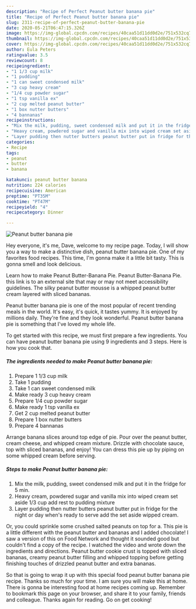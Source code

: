 ```yaml
---
description: "Recipe of Perfect Peanut butter banana pie"
title: "Recipe of Perfect Peanut butter banana pie"
slug: 2311-recipe-of-perfect-peanut-butter-banana-pie
date: 2020-05-21T06:47:15.326Z
image: https://img-global.cpcdn.com/recipes/40caa51d11dd0d2e/751x532cq70/peanut-butter-banana-pie-recipe-main-photo.jpg
thumbnail: https://img-global.cpcdn.com/recipes/40caa51d11dd0d2e/751x532cq70/peanut-butter-banana-pie-recipe-main-photo.jpg
cover: https://img-global.cpcdn.com/recipes/40caa51d11dd0d2e/751x532cq70/peanut-butter-banana-pie-recipe-main-photo.jpg
author: Eula Peters
ratingvalue: 3.5
reviewcount: 8
recipeingredient:
- "1 1/3 cup milk"
- "1 pudding"
- "1 can sweet condensed milk"
- "3 cup heavy cream"
- "1/4 cup powder sugar"
- "1 tsp vanilla ex"
- "2 cup melted peanut butter"
- "1 box nutter butters"
- "4 bannanas"
recipeinstructions:
- "Mix the milk, pudding, sweet condensed milk and put it in the fridge for 5 min."
- "Heavy cream, powdered sugar and vanilla mix into wiped cream set aside 1/3 cup add rest to pudding mixture"
- "Layer pudding then nutter butters peanut butter put in fridge for the night or day when&#39;s ready to serve add the set aside wipped cream."
categories:
- Recipe
tags:
- peanut
- butter
- banana

katakunci: peanut butter banana 
nutrition: 224 calories
recipecuisine: American
preptime: "PT35M"
cooktime: "PT47M"
recipeyield: "4"
recipecategory: Dinner

---
```



![Peanut butter banana pie](https://img-global.cpcdn.com/recipes/40caa51d11dd0d2e/751x532cq70/peanut-butter-banana-pie-recipe-main-photo.jpg)

Hey everyone, it's me, Dave, welcome to my recipe page. Today, I will show you a way to make a distinctive dish, peanut butter banana pie. One of my favorites food recipes. This time, I'm gonna make it a little bit tasty. This is gonna smell and look delicious.

Learn how to make Peanut Butter-Banana Pie. Peanut Butter-Banana Pie. this link is to an external site that may or may not meet accessibility guidelines. The silky peanut butter mousse is a whipped peanut butter cream layered with sliced bananas.

Peanut butter banana pie is one of the most popular of recent trending meals in the world. It's easy, it's quick, it tastes yummy. It is enjoyed by millions daily. They're fine and they look wonderful. Peanut butter banana pie is something that I've loved my whole life.


To get started with this recipe, we must first prepare a few ingredients. You can have peanut butter banana pie using 9 ingredients and 3 steps. Here is how you cook that.

<!--inarticleads1-->

##### The ingredients needed to make Peanut butter banana pie:

1. Prepare 1 1/3 cup milk
1. Take 1 pudding
1. Take 1 can sweet condensed milk
1. Make ready 3 cup heavy cream
1. Prepare 1/4 cup powder sugar
1. Make ready 1 tsp vanilla ex
1. Get 2 cup melted peanut butter
1. Prepare 1 box nutter butters
1. Prepare 4 bannanas


Arrange banana slices around top edge of pie. Pour over the peanut butter, cream cheese, and whipped cream mixture. Drizzle with chocolate sauce, top with sliced bananas, and enjoy! You can dress this pie up by piping on some whipped cream before serving. 

<!--inarticleads2-->

##### Steps to make Peanut butter banana pie:

1. Mix the milk, pudding, sweet condensed milk and put it in the fridge for 5 min.
1. Heavy cream, powdered sugar and vanilla mix into wiped cream set aside 1/3 cup add rest to pudding mixture
1. Layer pudding then nutter butters peanut butter put in fridge for the night or day when&#39;s ready to serve add the set aside wipped cream.


Or, you could sprinkle some crushed salted peanuts on top for a. This pie is a little different with the peanut butter and bananas and I added chocolate! I saw a version of this on Food Network and thought it sounded good but couldn&#39;t find a copy of the recipe. I watched the video and wrote down the ingredients and directions. Peanut butter cookie crust is topped with sliced bananas, creamy peanut butter filling and whipped topping before getting finishing touches of drizzled peanut butter and extra bananas. 

So that is going to wrap it up with this special food peanut butter banana pie recipe. Thanks so much for your time. I am sure you will make this at home. There is gonna be interesting food at home recipes coming up. Remember to bookmark this page on your browser, and share it to your family, friends and colleague. Thanks again for reading. Go on get cooking!
